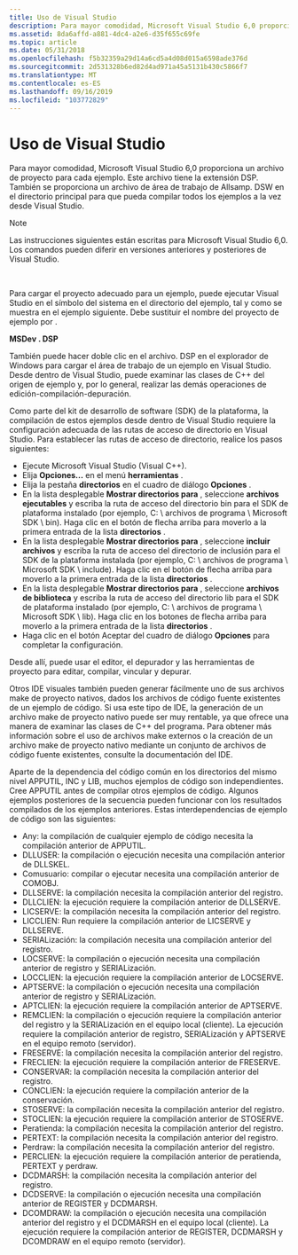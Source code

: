 ```yaml
---
title: Uso de Visual Studio
description: Para mayor comodidad, Microsoft Visual Studio 6,0 proporciona un archivo de proyecto para cada ejemplo.
ms.assetid: 8da6affd-a881-4dc4-a2e6-d35f655c69fe
ms.topic: article
ms.date: 05/31/2018
ms.openlocfilehash: f5b32359a29d14a6cd5a4d08d015a6598ade376d
ms.sourcegitcommit: 2d531328b6ed82d4ad971a45a5131b430c5866f7
ms.translationtype: MT
ms.contentlocale: es-ES
ms.lasthandoff: 09/16/2019
ms.locfileid: "103772829"
---
```

# <a name="using-visual-studio"></a>Uso de Visual Studio

Para mayor comodidad, Microsoft Visual Studio 6,0 proporciona un archivo de proyecto para cada ejemplo. Este archivo tiene la extensión DSP. También se proporciona un archivo de área de trabajo de Allsamp. DSW en el directorio principal para que pueda compilar todos los ejemplos a la vez desde Visual Studio.

> [!Note]  
> Las instrucciones siguientes están escritas para Microsoft Visual Studio 6,0. Los comandos pueden diferir en versiones anteriores y posteriores de Visual Studio.

 

Para cargar el proyecto adecuado para un ejemplo, puede ejecutar Visual Studio en el símbolo del sistema en el directorio del ejemplo, tal y como se muestra en el ejemplo siguiente. Debe sustituir el nombre del proyecto de ejemplo por **<project name>** .

**MSDev <project name> . DSP**

También puede hacer doble clic en el archivo. DSP en el explorador de Windows para cargar el área de trabajo de un ejemplo en Visual Studio. Desde dentro de Visual Studio, puede examinar las clases de C++ del origen de ejemplo y, por lo general, realizar las demás operaciones de edición-compilación-depuración.

Como parte del kit de desarrollo de software (SDK) de la plataforma, la compilación de estos ejemplos desde dentro de Visual Studio requiere la configuración adecuada de las rutas de acceso de directorio en Visual Studio. Para establecer las rutas de acceso de directorio, realice los pasos siguientes:

-   Ejecute Microsoft Visual Studio (Visual C++).
-   Elija **Opciones...** en el menú **herramientas** .
-   Elija la pestaña **directorios** en el cuadro de diálogo **Opciones** .
-   En la lista desplegable **Mostrar directorios para** , seleccione **archivos ejecutables** y escriba la ruta de acceso del directorio bin para el SDK de plataforma instalado (por ejemplo, C: \\ archivos de programa \\ Microsoft SDK \\ bin). Haga clic en el botón de flecha arriba para moverlo a la primera entrada de la lista **directorios** .
-   En la lista desplegable **Mostrar directorios para** , seleccione **incluir archivos** y escriba la ruta de acceso del directorio de inclusión para el SDK de la plataforma instalada (por ejemplo, C: \\ archivos de programa \\ Microsoft SDK \\ include). Haga clic en el botón de flecha arriba para moverlo a la primera entrada de la lista **directorios** .
-   En la lista desplegable **Mostrar directorios para** , seleccione **archivos de biblioteca** y escriba la ruta de acceso del directorio lib para el SDK de plataforma instalado (por ejemplo, C: \\ archivos de programa \\ Microsoft SDK \\ lib). Haga clic en los botones de flecha arriba para moverlo a la primera entrada de la lista **directorios** .
-   Haga clic en el botón Aceptar del cuadro de diálogo **Opciones** para completar la configuración.

Desde allí, puede usar el editor, el depurador y las herramientas de proyecto para editar, compilar, vincular y depurar.

Otros IDE visuales también pueden generar fácilmente uno de sus archivos make de proyecto nativos, dados los archivos de código fuente existentes de un ejemplo de código. Si usa este tipo de IDE, la generación de un archivo make de proyecto nativo puede ser muy rentable, ya que ofrece una manera de examinar las clases de C++ del programa. Para obtener más información sobre el uso de archivos make externos o la creación de un archivo make de proyecto nativo mediante un conjunto de archivos de código fuente existentes, consulte la documentación del IDE.

Aparte de la dependencia del código común en los directorios del mismo nivel APPUTIL, INC y LIB, muchos ejemplos de código son independientes. Cree APPUTIL antes de compilar otros ejemplos de código. Algunos ejemplos posteriores de la secuencia pueden funcionar con los resultados compilados de los ejemplos anteriores. Estas interdependencias de ejemplo de código son las siguientes:

-   Any: la compilación de cualquier ejemplo de código necesita la compilación anterior de APPUTIL.
-   DLLUSER: la compilación o ejecución necesita una compilación anterior de DLLSKEL.
-   Comusuario: compilar o ejecutar necesita una compilación anterior de COMOBJ.
-   DLLSERVE: la compilación necesita la compilación anterior del registro.
-   DLLCLIEN: la ejecución requiere la compilación anterior de DLLSERVE.
-   LICSERVE: la compilación necesita la compilación anterior del registro.
-   LICCLIEN: Run requiere la compilación anterior de LICSERVE y DLLSERVE.
-   SERIALización: la compilación necesita una compilación anterior del registro.
-   LOCSERVE: la compilación o ejecución necesita una compilación anterior de registro y SERIALización.
-   LOCCLIEN: la ejecución requiere la compilación anterior de LOCSERVE.
-   APTSERVE: la compilación o ejecución necesita una compilación anterior de registro y SERIALización.
-   APTCLIEN: la ejecución requiere la compilación anterior de APTSERVE.
-   REMCLIEN: la compilación o ejecución requiere la compilación anterior del registro y la SERIALización en el equipo local (cliente). La ejecución requiere la compilación anterior de registro, SERIALización y APTSERVE en el equipo remoto (servidor).
-   FRESERVE: la compilación necesita la compilación anterior del registro.
-   FRECLIEN: la ejecución requiere la compilación anterior de FRESERVE.
-   CONSERVAR: la compilación necesita la compilación anterior del registro.
-   CONCLIEN: la ejecución requiere la compilación anterior de la conservación.
-   STOSERVE: la compilación necesita la compilación anterior del registro.
-   STOCLIEN: la ejecución requiere la compilación anterior de STOSERVE.
-   Peratienda: la compilación necesita la compilación anterior del registro.
-   PERTEXT: la compilación necesita la compilación anterior del registro.
-   Perdraw: la compilación necesita la compilación anterior del registro.
-   PERCLIEN: la ejecución requiere la compilación anterior de peratienda, PERTEXT y perdraw.
-   DCDMARSH: la compilación necesita la compilación anterior del registro.
-   DCDSERVE: la compilación o ejecución necesita una compilación anterior de REGISTER y DCDMARSH.
-   DCOMDRAW: la compilación o ejecución necesita una compilación anterior del registro y el DCDMARSH en el equipo local (cliente). La ejecución requiere la compilación anterior de REGISTER, DCDMARSH y DCOMDRAW en el equipo remoto (servidor).

 

 




